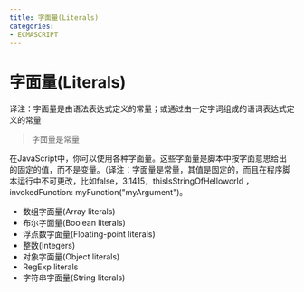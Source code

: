 ```yaml
---
title: 字面量(Literals)
categories: 
- ECMASCRIPT
---
```


# 字面量(Literals)


译注：字面量是由语法表达式定义的常量；或通过由一定字词组成的语词表达式定义的常量

> 字面量是常量


在JavaScript中，你可以使用各种字面量。这些字面量是脚本中按字面意思给出的固定的值，而不是变量。（译注：字面量是常量，其值是固定的，而且在程序脚本运行中不可更改，比如false，3.1415，thisIsStringOfHelloworld ，invokedFunction: myFunction("myArgument")。

- 数组字面量(Array literals)
- 布尔字面量(Boolean literals)
- 浮点数字面量(Floating-point literals)
- 整数(Integers)
- 对象字面量(Object literals)
- RegExp literals
- 字符串字面量(String literals)